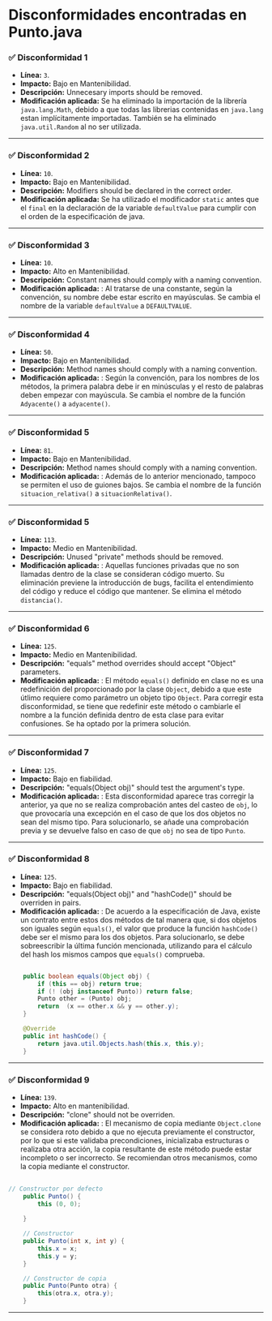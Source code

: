 # Disconformidades encontradas en Punto.java

### ✅ Disconformidad 1

- **Línea:** `3`.
- **Impacto:** Bajo en Mantenibilidad.
- **Descripción:** Unnecesary imports should be removed.
- **Modificación aplicada:** Se ha eliminado la importación de la librería `java.lang.Math`, debido a que todas las librerias contenidas en `java.lang` estan implícitamente importadas. También se ha eliminado `java.util.Random` al no ser utilizada.

---

### ✅ Disconformidad 2

- **Línea:** `10`.
- **Impacto:** Bajo en Mantenibilidad.
- **Descripción:** Modifiers should be declared in the correct order.
- **Modificación aplicada:** Se ha utilizado el modificador `static` antes que el `final` en la declaración de la variable `defaultValue` para cumplir con el orden de la especificación de java.

---

### ✅ Disconformidad 3

- **Línea:** `10`.
- **Impacto:** Alto en Mantenibilidad.
- **Descripción:** Constant names should comply with a naming convention.
- **Modificación aplicada:** : Al tratarse de una constante, según la convención, su nombre debe estar escrito en mayúsculas. Se cambia el nombre de la variable `defaultValue` a `DEFAULTVALUE`.

---

### ✅ Disconformidad 4

- **Línea:** `50`.
- **Impacto:** Bajo en Mantenibilidad.
- **Descripción:** Method names should comply with a naming convention.
- **Modificación aplicada:** : Según la convención, para los nombres de los métodos, la primera palabra debe ir en minúsculas y el resto de palabras deben empezar con mayúscula. Se cambia el nombre de la función `Adyacente()` a `adyacente()`.

---

### ✅ Disconformidad 5

- **Línea:** `81`.
- **Impacto:** Bajo en Mantenibilidad.
- **Descripción:** Method names should comply with a naming convention.
- **Modificación aplicada:** : Además de lo anterior mencionado, tampoco se permiten el uso de guiones bajos. Se cambia el nombre de la función `situacion_relativa()` a `situacionRelativa()`.

---

### ✅ Disconformidad 5

- **Línea:** `113`.
- **Impacto:** Medio en Mantenibilidad.
- **Descripción:** Unused "private" methods should be removed.
- **Modificación aplicada:** : Aquellas funciones privadas que no son llamadas dentro de la clase se consideran código muerto. Su eliminación previene la introducción de bugs, facilita el entendimiento del código y reduce el código que mantener. Se elimina el método `distancia()`.
---

### ✅ Disconformidad 6

- **Línea:** `125`.
- **Impacto:** Medio en Mantenibilidad.
- **Descripción:** "equals" method overrides should accept "Object" parameters.
- **Modificación aplicada:** : El método `equals()` definido en clase no es una redefinición del proporcionado por la clase `Object`, debido a que este útlimo requiere como parámetro un objeto tipo `Object`. Para corregir esta disconformidad, se tiene que redefinir este método  o cambiarle el nombre a la función definida dentro de esta clase para evitar confusiones. Se ha optado por la primera solución.

---

### ✅ Disconformidad 7

- **Línea:** `125`.
- **Impacto:** Bajo en fiabilidad.
- **Descripción:** "equals(Object obj)" should test the argument's type.
- **Modificación aplicada:** : Esta disconformidad aparece tras corregir la anterior, ya que no se realiza comprobación antes del casteo de `obj`, lo que provocaría una excepción en el caso de que los dos objetos no sean del mismo tipo. Para solucionarlo, se añade una comprobación previa y se devuelve falso en caso de que `obj` no sea de tipo `Punto`.

---

### ✅ Disconformidad 8

- **Línea:** `125`.
- **Impacto:** Bajo en fiabilidad.
- **Descripción:** "equals(Object obj)" and "hashCode()" should be overriden in pairs.
- **Modificación aplicada:** : De acuerdo a la especificación de Java, existe un contrato entre estos dos métodos de tal manera que, si dos objetos son iguales según `equals()`, el valor que produce la función `hashCode()` debe ser el mismo para los dos objetos. Para solucionarlo, se debe sobreescribir la última función mencionada, utilizando para el cálculo del hash los mismos campos que `equals()` comprueba.

```java

	public boolean equals(Object obj) {
		if (this == obj) return true;
		if (! (obj instanceof Punto)) return false;
		Punto other = (Punto) obj;
		return  (x == other.x && y == other.y);
	}

	@Override
	public int hashCode() {
		return java.util.Objects.hash(this.x, this.y);
	}

```
---

### ✅ Disconformidad 9

- **Línea:** `139`.
- **Impacto:** Alto en mantenibilidad.
- **Descripción:** "clone" should not be overriden.
- **Modificación aplicada:** : El mecanismo de copia mediante `Object.clone` se considera roto debido a que no ejecuta previamente el constructor, por lo que si este validaba precondiciones, inicializaba estructuras o realizaba otra acción, la copia resultante de este método puede estar incompleto o ser incorrecto. Se recomiendan otros mecanismos, como la copia mediante el constructor.

```java
	
// Constructor por defecto
	public Punto() {
		this (0, 0);
	
	}

	// Constructor
	public Punto(int x, int y) {
		this.x = x;
		this.y = y;
	}

	// Constructor de copia
	public Punto(Punto otra) {
		this(otra.x, otra.y);
	}

```

---
